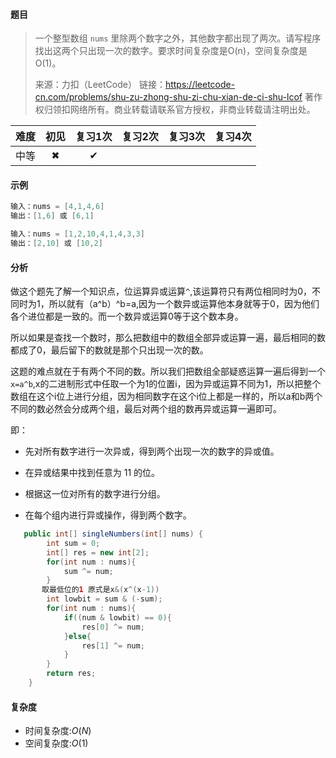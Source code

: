 #### 题目

> 一个整型数组 `nums` 里除两个数字之外，其他数字都出现了两次。请写程序找出这两个只出现一次的数字。要求时间复杂度是O(n)，空间复杂度是O(1)。
>
> 来源：力扣（LeetCode）
> 链接：https://leetcode-cn.com/problems/shu-zu-zhong-shu-zi-chu-xian-de-ci-shu-lcof
> 著作权归领扣网络所有。商业转载请联系官方授权，非商业转载请注明出处。



| 难度 | 初见 | 复习1次 | 复习2次 | 复习3次 | 复习4次 |
| :--: | :--: | :-----: | :-----: | :-----: | :-----: |
| 中等 |  ✖   |    ✔    |         |         |         |

#### 示例

```java
输入：nums = [4,1,4,6]
输出：[1,6] 或 [6,1]

输入：nums = [1,2,10,4,1,4,3,3]
输出：[2,10] 或 [10,2]
```

#### 分析

做这个题先了解一个知识点，位运算异或运算``^``,该运算符只有两位相同时为0，不同时为1，所以就有（a^b）^b=a,因为一个数异或运算他本身就等于0，因为他们各个进位都是一致的。而一个数异或运算0等于这个数本身。

所以如果是查找一个数时，那么把数组中的数组全部异或运算一遍，最后相同的数都成了0，最后留下的数就是那个只出现一次的数。

这题的难点就在于有两个不同的数。所以我们把数组全部疑惑运算一遍后得到一个``x=a^b``,x的二进制形式中任取一个为1的位置i，因为异或运算不同为1，所以把整个数组在这个i位上进行分组，因为相同数字在这个i位上都是一样的，所以a和b两个不同的数必然会分成两个组，最后对两个组的数再异或运算一遍即可。

即：

- 先对所有数字进行一次异或，得到两个出现一次的数字的异或值。

- 在异或结果中找到任意为 11 的位。

- 根据这一位对所有的数字进行分组。

- 在每个组内进行异或操作，得到两个数字。

```java
   public int[] singleNumbers(int[] nums) {
        int sum = 0;
        int[] res = new int[2];
        for(int num : nums){
            sum ^= num;
        }
       取最低位的1 原式是x&(x^(x-1))
        int lowbit = sum & (-sum);
        for(int num : nums){
            if((num & lowbit) == 0){
                res[0] ^= num;
            }else{
                res[1] ^= num;
            }
        }
        return res;
    }
```

#### 复杂度

- 时间复杂度:$O(N)$
- 空间复杂度:$O(1)$

